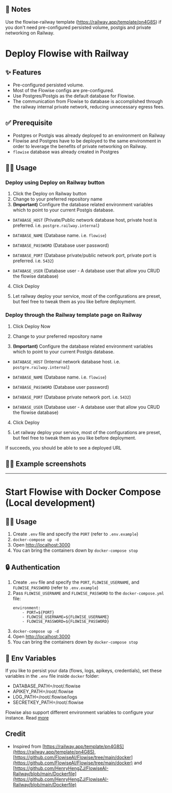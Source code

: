 ## 📝 Notes
Use the flowise-railway template (https://railway.app/template/pn4G8S) if you don't need pre-configured persisted volume, postgis and private networking on Railway.

# Deploy Flowise with Railway

## ✨ Features
- Pre-configured persisted volume.
- Most of the Flowise configs are pre-configured.
- Use Postgres/Postgis as the default database for Flowise.
- The communication from Flowise to database is accomplished through the railway internal private network, reducing unnecessary egress fees.

## ✅ Prerequisite
- Postgres or Postgis was already deployed to an environment on Railway
- Flowise and Postgres have to be deployed to the same environment in order to leverage the benefits of private networking on Railway.
- `flowise` database was already created in Postgres

## 💁‍♂️ Usage

### Deploy using Deploy on Railway button
1. Click the Deploy on Railway button
2. Change to your preferred repository name
3. **(Important)** Configure the database related environment variables which to point to your current Postgis database.

- `DATABASE_HOST` (Private/Public network database host, private host is preferred. i.e. `postgre.railway.internal`)

- `DATABASE_NAME` (Database name. i.e. `flowise`)

- `DATABASE_PASSWORD` (Database user password)

- `DATABASE_PORT` (Database private/public network port, private port is preferred. i.e. `5432`)

- `DATABASE_USER` (Database user - A database user that allow you CRUD the flowise database)

4. Click Deploy

5. Let railway deploy your service, most of the configurations are preset, but feel free to tweak them as you like before deployment.


### Deploy through the Railway template page on Railway
1. Click Deploy Now

2. Change to your preferred repository name

3. **(Important)** Configure the database related environment variables which to point to your current Postgis database.

- `DATABASE_HOST` (Internal network database host. i.e. `postgre.railway.internal`)

- `DATABASE_NAME` (Database name. i.e. `flowise`)

- `DATABASE_PASSWORD` (Database user password)

- `DATABASE_PORT` (Database private network port. i.e. `5432`)

- `DATABASE_USER` (Database user - A database user that allow you CRUD the flowise database)

4. Click Deploy

5. Let railway deploy your service, most of the configurations are preset, but feel free to tweak them as you like before deployment.


If succeeds, you should be able to see a deployed URL

## 💁‍♀️ Example screenshots





-----

# Start Flowise with Docker Compose (Local development)

## 💁‍♂️ Usage

1. Create `.env` file and specify the `PORT` (refer to `.env.example`)
2. `docker-compose up -d`
3. Open [http://localhost:3000](http://localhost:3000)
4. You can bring the containers down by `docker-compose stop`

## 🔒 Authentication

1. Create `.env` file and specify the `PORT`, `FLOWISE_USERNAME`, and `FLOWISE_PASSWORD` (refer to `.env.example`)
2. Pass `FLOWISE_USERNAME` and `FLOWISE_PASSWORD` to the `docker-compose.yml` file:
    ```
    environment:
        - PORT=${PORT}
        - FLOWISE_USERNAME=${FLOWISE_USERNAME}
        - FLOWISE_PASSWORD=${FLOWISE_PASSWORD}
    ```
3. `docker-compose up -d`
4. Open [http://localhost:3000](http://localhost:3000)
5. You can bring the containers down by `docker-compose stop`

## 🌱 Env Variables

If you like to persist your data (flows, logs, apikeys, credentials), set these variables in the `.env` file inside `docker` folder:

-   DATABASE_PATH=/root/.flowise
-   APIKEY_PATH=/root/.flowise
-   LOG_PATH=/root/.flowise/logs
-   SECRETKEY_PATH=/root/.flowise

Flowise also support different environment variables to configure your instance. Read [more](https://docs.flowiseai.com/environment-variables)



## Credit

- Inspired from [https://railway.app/template/pn4G8S](https://railway.app/template/pn4G8S), [https://github.com/FlowiseAI/Flowise/tree/main/docker](https://github.com/FlowiseAI/Flowise/tree/main/docker) and [https://github.com/HenryHengZJ/FlowiseAI-Railway/blob/main/Dockerfile](https://github.com/HenryHengZJ/FlowiseAI-Railway/blob/main/Dockerfile)